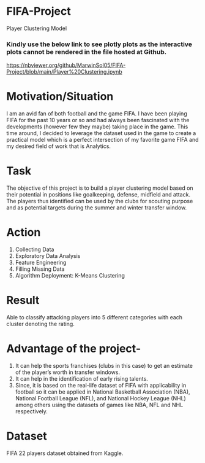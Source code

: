 # FIFA-Project
Player Clustering Model

### Kindly use the below link to see plotly plots as the interactive plots cannot be rendered in the file hosted at Github.
https://nbviewer.org/github/MarwinSol05/FIFA-Project/blob/main/Player%20Clustering.ipynb

# Motivation/Situation
I am an avid fan of both football and the game FIFA. I have been playing FIFA for the past 10 years or so and had always been fascinated with the developments (however few they maybe) taking place in the game. This time around, I decided to leverage the dataset used in the game to create a practical model which is a perfect intersection of my favorite game FIFA and my desired field of work that is Analytics.

# Task
The objective of this project is to build a player clustering model based on their potential in positions like goalkeeping, defense, midfield and attack. The players thus identified can be used by the clubs for scouting purpose and as potential targets during the summer and winter transfer window.

# Action
1. Collecting Data
2. Exploratory Data Analysis
3. Feature Engineering
4. Filling Missing Data
5. Algorithm Deployment: K-Means Clustering

# Result 
Able to classify attacking players into 5 different categories with each cluster denoting the rating.

# Advantage of the project- 
1.	It can help the sports franchises (clubs in this case) to get an estimate of the player’s worth in transfer windows.
2.	It can help in the identification of early rising talents.
3.	Since, it is based on the real-life dataset of FIFA with applicability in football so it can be applied in National Basketball Association (NBA), National Football League (NFL), and National Hockey League (NHL) among others using the datasets of games like NBA, NFL and NHL respectively.

# Dataset
FIFA 22 players dataset obtained from Kaggle.
